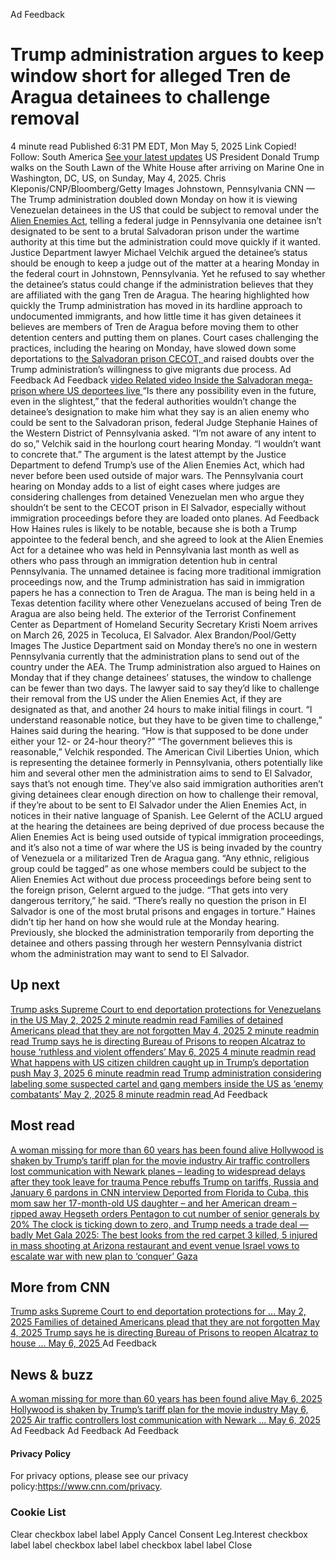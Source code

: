 Ad Feedback
#  Trump administration argues to keep window short for alleged Tren de Aragua detainees to challenge removal 
4 minute read 
Published 6:31 PM EDT, Mon May 5, 2025 
Link Copied! 
Follow:
South America [See your latest updates](https://edition.cnn.com/follow?iid=follow_see_all_article&source=acq_web_experiments_follow_card-social-bar-all)
US President Donald Trump walks on the South Lawn of the White House after arriving on Marine One in Washington, DC, US, on Sunday, May 4, 2025.
Chris Kleponis/CNP/Bloomberg/Getty Images
Johnstown, Pennsylvania CNN — 
The Trump administration doubled down Monday on how it is viewing Venezuelan detainees in the US that could be subject to removal under the [Alien Enemies Act,](https://www.cnn.com/2024/11/14/politics/alien-enemies-act-1798-trump-cec) telling a federal judge in Pennsylvania one detainee isn’t designated to be sent to a brutal Salvadoran prison under the wartime authority at this time but the administration could move quickly if it wanted. 
Justice Department lawyer Michael Velchik argued the detainee’s status should be enough to keep a judge out of the matter at a hearing Monday in the federal court in Johnstown, Pennsylvania. Yet he refused to say whether the detainee’s status could change if the administration believes that they are affiliated with the gang Tren de Aragua. 
The hearing highlighted how quickly the Trump administration has moved in its hardline approach to undocumented immigrants, and how little time it has given detainees it believes are members of Tren de Aragua before moving them to other detention centers and putting them on planes. Court cases challenging the practices, including the hearing on Monday, have slowed down some deportations to [the Salvadoran prison CECOT, ](https://www.cnn.com/2025/03/17/americas/el-salvador-prison-trump-deportations-gangs-intl-latam)and raised doubts over the Trump administration’s willingness to give migrants due process. 
Ad Feedback
Ad Feedback
[ video  Related video Inside the Salvadoran mega-prison where US deportees live ](https://edition.cnn.com/2025/04/08/world/video/el-salvador-prison-cecot-david-culver-digvid)
“Is there any possibility even in the future, even in the slightest,” that the federal authorities wouldn’t change the detainee’s designation to make him what they say is an alien enemy who could be sent to the Salvadoran prison, federal Judge Stephanie Haines of the Western District of Pennsylvania asked. 
“I’m not aware of any intent to do so,” Velchik said in the hourlong court hearing Monday. “I wouldn’t want to concrete that.” 
The argument is the latest attempt by the Justice Department to defend Trump’s use of the Alien Enemies Act, which had never before been used outside of major wars. The Pennsylvania court hearing on Monday adds to a list of eight cases where judges are considering challenges from detained Venezuelan men who argue they shouldn’t be sent to the CECOT prison in El Salvador, especially without immigration proceedings before they are loaded onto planes. 
Ad Feedback
How Haines rules is likely to be notable, because she is both a Trump appointee to the federal bench, and she agreed to look at the Alien Enemies Act for a detainee who was held in Pennsylvania last month as well as others who pass through an immigration detention hub in central Pennsylvania. 
The unnamed detainee is facing more traditional immigration proceedings now, and the Trump administration has said in immigration papers he has a connection to Tren de Aragua. The man is being held in a Texas detention facility where other Venezuelans accused of being Tren de Aragua are also being held. 
The exterior of the Terrorist Confinement Center as Department of Homeland Security Secretary Kristi Noem arrives on March 26, 2025 in Tecoluca, El Salvador.
Alex Brandon/Pool/Getty Images
The Justice Department said on Monday there’s no one in western Pennsylvania currently that the administration plans to send out of the country under the AEA. 
The Trump administration also argued to Haines on Monday that if they change detainees’ statuses, the window to challenge can be fewer than two days. The lawyer said to say they’d like to challenge their removal from the US under the Alien Enemies Act, if they are designated as that, and another 24 hours to make initial filings in court. 
“I understand reasonable notice, but they have to be given time to challenge,” Haines said during the hearing. “How is that supposed to be done under either your 12- or 24-hour theory?” 
“The government believes this is reasonable,” Velchik responded. 
The American Civil Liberties Union, which is representing the detainee formerly in Pennsylvania, others potentially like him and several other men the administration aims to send to El Salvador, says that’s not enough time. They’ve also said immigration authorities aren’t giving detainees clear enough direction on how to challenge their removal, if they’re about to be sent to El Salvador under the Alien Enemies Act, in notices in their native language of Spanish. 
Lee Gelernt of the ACLU argued at the hearing the detainees are being deprived of due process because the Alien Enemies Act is being used outside of typical immigration proceedings, and it’s also not a time of war where the US is being invaded by the country of Venezuela or a militarized Tren de Aragua gang. 
“Any ethnic, religious group could be tagged” as one whose members could be subject to the Alien Enemies Act without due process proceedings before being sent to the foreign prison, Gelernt argued to the judge. “That gets into very dangerous territory,” he said. “There’s really no question the prison in El Salvador is one of the most brutal prisons and engages in torture.” 
Haines didn’t tip her hand on how she would rule at the Monday hearing. Previously, she blocked the administration temporarily from deporting the detainee and others passing through her western Pennsylvania district whom the administration may want to send to El Salvador. 
## Up next
[ Trump asks Supreme Court to end deportation protections for Venezuelans in the US May 2, 2025  2 minute readmin read ](https://www.cnn.com/2025/05/01/politics/trump-asks-supreme-court-to-end-deportation-protections-for-venezuelans-in-the-us?iid=cnn_buildContentRecirc_end_recirc)
[ Families of detained Americans plead that they are not forgotten May 4, 2025  2 minute readmin read ](https://www.cnn.com/2025/05/04/politics/families-detained-americans-plead?iid=cnn_buildContentRecirc_end_recirc)
[ Trump says he is directing Bureau of Prisons to reopen Alcatraz to house ‘ruthless and violent offenders’ May 6, 2025  4 minute readmin read ](https://www.cnn.com/2025/05/04/politics/trump-alcatraz-prisons-reopen?iid=cnn_buildContentRecirc_end_recirc)
[ What happens with US citizen children caught up in Trump’s deportation push May 3, 2025  6 minute readmin read ](https://www.cnn.com/2025/05/03/politics/what-happens-with-us-citizen-children-caught-up-in-trumps-deportation-push?iid=cnn_buildContentRecirc_end_recirc)
[ Trump administration considering labeling some suspected cartel and gang members inside the US as ‘enemy combatants’ May 2, 2025  8 minute readmin read ](https://www.cnn.com/2025/05/02/politics/trump-administration-considers-labeling-suspected-cartels-gangs-enemy-combatants?iid=cnn_buildContentRecirc_end_recirc)
Ad Feedback
## Most read
[ A woman missing for more than 60 years has been found alive ](https://www.cnn.com/2025/05/05/us/audrey-backeberg-missing-found-alive?iid=cnn_buildContentRecirc_end_recirc)
[ Hollywood is shaken by Trump’s tariff plan for the movie industry ](https://www.cnn.com/2025/05/05/media/movie-tariffs-trump-hollywood?iid=cnn_buildContentRecirc_end_recirc)
[ Air traffic controllers lost communication with Newark planes – leading to widespread delays after they took leave for trauma ](https://www.cnn.com/2025/05/05/us/newark-airport-additional-flight-delays?iid=cnn_buildContentRecirc_end_recirc)
[ Pence rebuffs Trump on tariffs, Russia and January 6 pardons in CNN interview ](https://www.cnn.com/2025/05/05/politics/january-6-pence-trump-tariffs-russia?iid=cnn_buildContentRecirc_end_recirc)
[ Deported from Florida to Cuba, this mom saw her 17-month-old US daughter – and her American dream – ripped away ](https://www.cnn.com/2025/05/05/americas/heidy-sanchez-cuba-mom-deported-us-daughter-intl-latam?iid=cnn_buildContentRecirc_end_recirc)
[ Hegseth orders Pentagon to cut number of senior generals by 20% ](https://www.cnn.com/2025/05/05/politics/hegseth-orders-pentagon-cut-senior-generals?iid=cnn_buildContentRecirc_end_recirc)
[ The clock is ticking down to zero, and Trump needs a trade deal — badly ](https://www.cnn.com/2025/05/05/business/trade-war-deal-trump?iid=cnn_buildContentRecirc_end_recirc)
[ Met Gala 2025: The best looks from the red carpet ](https://www.cnn.com/2025/05/05/style/met-gala-2025-red-carpet-fashion?iid=cnn_buildContentRecirc_end_recirc)
[ 3 killed, 5 injured in mass shooting at Arizona restaurant and event venue ](https://www.cnn.com/2025/05/05/us/shooting-glendale-arizona-multiple-injured-hnk?iid=cnn_buildContentRecirc_end_recirc)
[ Israel vows to escalate war with new plan to ‘conquer’ Gaza ](https://www.cnn.com/2025/05/05/middleeast/israel-gaza-expansion-hnk-intl?iid=cnn_buildContentRecirc_end_recirc)
## More from CNN
[ Trump asks Supreme Court to end deportation protections for ... May 2, 2025  ](https://www.cnn.com/2025/05/01/politics/trump-asks-supreme-court-to-end-deportation-protections-for-venezuelans-in-the-us?iid=cnn_buildContentRecirc_end_recirc)
[ Families of detained Americans plead that they are not forgotten May 4, 2025  ](https://www.cnn.com/2025/05/04/politics/families-detained-americans-plead?iid=cnn_buildContentRecirc_end_recirc)
[ Trump says he is directing Bureau of Prisons to reopen Alcatraz to house ... May 6, 2025  ](https://www.cnn.com/2025/05/04/politics/trump-alcatraz-prisons-reopen?iid=cnn_buildContentRecirc_end_recirc)
Ad Feedback
## News & buzz
[ A woman missing for more than 60 years has been found alive May 6, 2025  ](https://www.cnn.com/2025/05/05/us/audrey-backeberg-missing-found-alive?iid=cnn_buildContentRecirc_end_recirc)
[ Hollywood is shaken by Trump’s tariff plan for the movie industry May 6, 2025  ](https://www.cnn.com/2025/05/05/media/movie-tariffs-trump-hollywood?iid=cnn_buildContentRecirc_end_recirc)
[ Air traffic controllers lost communication with Newark ... May 6, 2025  ](https://www.cnn.com/2025/05/05/us/newark-airport-additional-flight-delays?iid=cnn_buildContentRecirc_end_recirc)
Ad Feedback
Ad Feedback
Ad Feedback
#### Privacy Policy
For privacy options, please see our privacy policy:<https://www.cnn.com/privacy>.
### Cookie List
Clear
checkbox label label
Apply Cancel
Consent Leg.Interest
checkbox label label
checkbox label label
checkbox label label
Close
